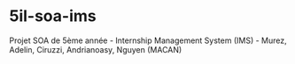 # 5il-soa-ims
Projet SOA de 5ème année - Internship Management System (IMS) - Murez, Adelin, Ciruzzi, Andrianoasy, Nguyen (MACAN)

